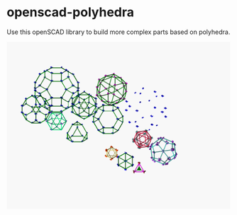 # openscad-polyhedra
Use this openSCAD library to build more complex parts based on polyhedra.

![Polyhedra](img/polyhedra_all.png)
